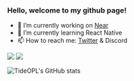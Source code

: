 ### Hello, welcome to my github page!

- 🔭 I’m currently working on [Near](https://nearsocial.app)
- 🌱 I’m currently learning React Native
- 📫 How to reach me: [Twitter](https://twitter.com/ObiNewman0) & Discord

![](https://img.shields.io/twitch/status/SharkyE2?color=red&style=for-the-badge)
![](https://img.shields.io/twitter/follow/ObiNewman0?color=red&style=for-the-badge)

![TideOPL's GitHub stats](https://github-readme-stats.vercel.app/api?username=TideOPL&theme=synthwave&show_icons=true)
